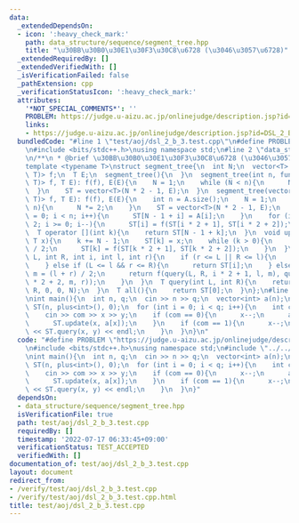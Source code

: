 ```yaml
---
data:
  _extendedDependsOn:
  - icon: ':heavy_check_mark:'
    path: data_structure/sequence/segment_tree.hpp
    title: "\u30BB\u30B0\u30E1\u30F3\u30C8\u6728 (\u3046\u3057\u6728)"
  _extendedRequiredBy: []
  _extendedVerifiedWith: []
  _isVerificationFailed: false
  _pathExtension: cpp
  _verificationStatusIcon: ':heavy_check_mark:'
  attributes:
    '*NOT_SPECIAL_COMMENTS*': ''
    PROBLEM: https://judge.u-aizu.ac.jp/onlinejudge/description.jsp?id=DSL_2_B
    links:
    - https://judge.u-aizu.ac.jp/onlinejudge/description.jsp?id=DSL_2_B
  bundledCode: "#line 1 \"test/aoj/dsl_2_b_3.test.cpp\"\n#define PROBLEM \"https://judge.u-aizu.ac.jp/onlinejudge/description.jsp?id=DSL_2_B\"\
    \n#include <bits/stdc++.h>\nusing namespace std;\n#line 2 \"data_structure/sequence/segment_tree.hpp\"\
    \n/**\n * @brief \u30BB\u30B0\u30E1\u30F3\u30C8\u6728 (\u3046\u3057\u6728)\n*/\n\
    template <typename T>\nstruct segment_tree{\n  int N;\n  vector<T> ST;\n  function<T(T,\
    \ T)> f;\n  T E;\n  segment_tree(){\n  }\n  segment_tree(int n, function<T(T,\
    \ T)> f, T E): f(f), E(E){\n    N = 1;\n    while (N < n){\n      N *= 2;\n  \
    \  }\n    ST = vector<T>(N * 2 - 1, E);\n  }\n  segment_tree(vector<T> A, function<T(T,\
    \ T)> f, T E): f(f), E(E){\n    int n = A.size();\n    N = 1;\n    while (N <\
    \ n){\n      N *= 2;\n    }\n    ST = vector<T>(N * 2 - 1, E);\n    for (int i\
    \ = 0; i < n; i++){\n      ST[N - 1 + i] = A[i];\n    }\n    for (int i = N -\
    \ 2; i >= 0; i--){\n      ST[i] = f(ST[i * 2 + 1], ST[i * 2 + 2]);\n    }\n  }\n\
    \  T operator [](int k){\n    return ST[N - 1 + k];\n  }\n  void update(int k,\
    \ T x){\n    k += N - 1;\n    ST[k] = x;\n    while (k > 0){\n      k = (k - 1)\
    \ / 2;\n      ST[k] = f(ST[k * 2 + 1], ST[k * 2 + 2]);\n    }\n  }\n  T query(int\
    \ L, int R, int i, int l, int r){\n    if (r <= L || R <= l){\n      return E;\n\
    \    } else if (L <= l && r <= R){\n      return ST[i];\n    } else {\n      int\
    \ m = (l + r) / 2;\n      return f(query(L, R, i * 2 + 1, l, m), query(L, R, i\
    \ * 2 + 2, m, r));\n    }\n  }\n  T query(int L, int R){\n    return query(L,\
    \ R, 0, 0, N);\n  }\n  T all(){\n    return ST[0];\n  }\n};\n#line 5 \"test/aoj/dsl_2_b_3.test.cpp\"\
    \nint main(){\n  int n, q;\n  cin >> n >> q;\n  vector<int> a(n);\n  segment_tree<int>\
    \ ST(n, plus<int>(), 0);\n  for (int i = 0; i < q; i++){\n    int com, x, y;\n\
    \    cin >> com >> x >> y;\n    if (com == 0){\n      x--;\n      a[x] += y;\n\
    \      ST.update(x, a[x]);\n    }\n    if (com == 1){\n      x--;\n      cout\
    \ << ST.query(x, y) << endl;\n    }\n  }\n}\n"
  code: "#define PROBLEM \"https://judge.u-aizu.ac.jp/onlinejudge/description.jsp?id=DSL_2_B\"\
    \n#include <bits/stdc++.h>\nusing namespace std;\n#include \"../../data_structure/sequence/segment_tree.hpp\"\
    \nint main(){\n  int n, q;\n  cin >> n >> q;\n  vector<int> a(n);\n  segment_tree<int>\
    \ ST(n, plus<int>(), 0);\n  for (int i = 0; i < q; i++){\n    int com, x, y;\n\
    \    cin >> com >> x >> y;\n    if (com == 0){\n      x--;\n      a[x] += y;\n\
    \      ST.update(x, a[x]);\n    }\n    if (com == 1){\n      x--;\n      cout\
    \ << ST.query(x, y) << endl;\n    }\n  }\n}"
  dependsOn:
  - data_structure/sequence/segment_tree.hpp
  isVerificationFile: true
  path: test/aoj/dsl_2_b_3.test.cpp
  requiredBy: []
  timestamp: '2022-07-17 06:33:45+09:00'
  verificationStatus: TEST_ACCEPTED
  verifiedWith: []
documentation_of: test/aoj/dsl_2_b_3.test.cpp
layout: document
redirect_from:
- /verify/test/aoj/dsl_2_b_3.test.cpp
- /verify/test/aoj/dsl_2_b_3.test.cpp.html
title: test/aoj/dsl_2_b_3.test.cpp
---
```

